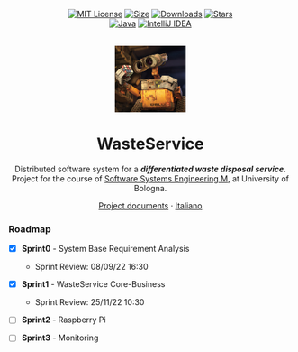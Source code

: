 <div align="center">

[![MIT License][license-shield]][license-url]
[![Size][size-shield]][size-url]
[![Downloads][downloads-shield]][downloads-url]
[![Stars][stars-shield]][stars-url]\
[![Java][java-shield]][java-url]
[![IntelliJ IDEA][intellij-shield]][intellij-url]

<br/>
</div>

<div align="center">
  <img align="center" width="25%" src="commons/resources/imgs/walle.jpg"/>
  
  <h1>WasteService</h1>
  
  Distributed software system for a ***differentiated waste disposal service***. Project for the course of [Software Systems Engineering M](https://www.unibo.it/it/didattica/insegnamenti/insegnamento/2021/468003), at University of Bologna.
  
  [Project documents](https://htmlpreview.github.io/?https://raw.githubusercontent.com/iss2022-BCR/WasteService/main/Sprint0/index.html)
  ·
  [Italiano](./README.it.md)
  
</div>


### Roadmap
- [x] **Sprint0** - System Base Requirement Analysis
  - Sprint Review: 08/09/22 16:30
- [x] **Sprint1** - WasteService Core-Business
  - Sprint Review: 25/11/22 10:30
- [ ] **Sprint2** - Raspberry Pi
- [ ] **Sprint3** - Monitoring


[java-shield]: https://img.shields.io/badge/Java-ED8B00?logo=java&logoColor=white
[java-url]: https://www.java.com
[intellij-shield]: https://img.shields.io/badge/IntelliJ%20IDEA-000000.svg?logo=intellij-idea&logoColor=blue
[intellij-url]: https://www.jetbrains.com/idea/ 
[downloads-shield]: https://img.shields.io/github/downloads/iss2022-BCR/WasteService/total
[downloads-url]: https://github.com/iss2022-BCR/WasteService/releases/latest
[license-shield]: https://img.shields.io/github/license/iss2022-BCR/WasteService
[license-url]: https://github.com/iss2022-BCR/WasteService/blob/main/LICENSE
[size-url]: https://github.com/iss2022-BCR/WasteService
[size-shield]: 	https://img.shields.io/github/repo-size/iss2022-BCR/WasteService
[stars-shield]: https://custom-icon-badges.herokuapp.com/github/stars/iss2022-BCR/WasteService?logo=star&logoColor=yellow
[stars-url]: https://github.com/iss2022-BCR/WasteService/stargazers
